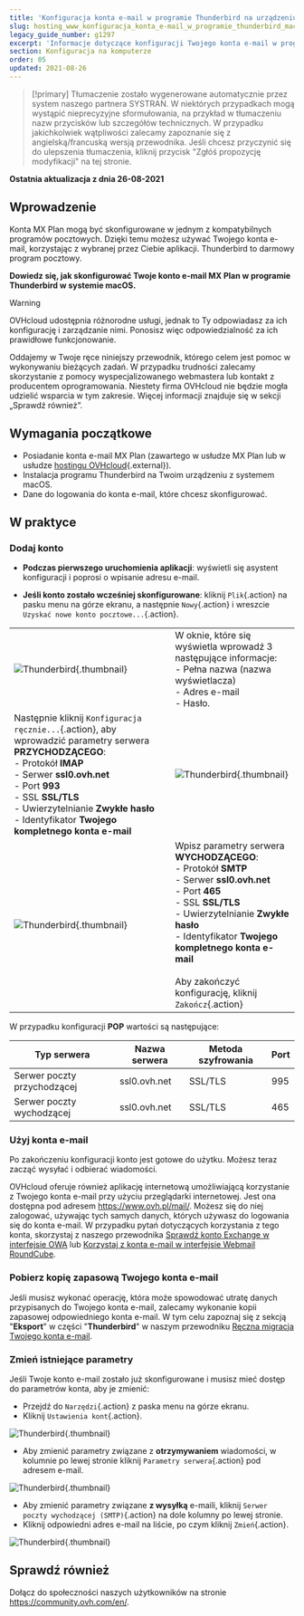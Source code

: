 ```yaml
---
title: 'Konfiguracja konta e-mail w programie Thunderbird na urządzeniu z systemem macOS'
slug: hosting_www_konfiguracja_konta_e-mail_w_programie_thunderbird_mac
legacy_guide_number: g1297
excerpt: 'Informacje dotyczące konfiguracji Twojego konta e-mail w programie Thunderbird znajdują się tutaj.'
section: Konfiguracja na komputerze
order: 05
updated: 2021-08-26
---
```


> [!primary]
> Tłumaczenie zostało wygenerowane automatycznie przez system naszego partnera SYSTRAN. W niektórych przypadkach mogą wystąpić nieprecyzyjne sformułowania, na przykład w tłumaczeniu nazw przycisków lub szczegółów technicznych. W przypadku jakichkolwiek wątpliwości zalecamy zapoznanie się z angielską/francuską wersją przewodnika. Jeśli chcesz przyczynić się do ulepszenia tłumaczenia, kliknij przycisk "Zgłóś propozycję modyfikacji" na tej stronie.
>

**Ostatnia aktualizacja z dnia 26-08-2021**

## Wprowadzenie

Konta MX Plan mogą być skonfigurowane w jednym z kompatybilnych programów pocztowych. Dzięki temu możesz używać Twojego konta e-mail, korzystając z wybranej przez Ciebie aplikacji. Thunderbird to darmowy program pocztowy.

**Dowiedz się, jak skonfigurować Twoje konto e-mail MX Plan w programie Thunderbird w systemie macOS.**

> [!warning]
>
> OVHcloud udostępnia różnorodne usługi, jednak to Ty odpowiadasz za ich konfigurację i zarządzanie nimi. Ponosisz więc odpowiedzialność za ich prawidłowe funkcjonowanie.
> 
> Oddajemy w Twoje ręce niniejszy przewodnik, którego celem jest pomoc w wykonywaniu bieżących zadań. W przypadku trudności zalecamy skorzystanie z pomocy wyspecjalizowanego webmastera lub kontakt z producentem oprogramowania. Niestety firma OVHcloud nie będzie mogła udzielić wsparcia w tym zakresie. Więcej informacji znajduje się w sekcji „Sprawdź również”.
> 

## Wymagania początkowe

- Posiadanie konta e-mail MX Plan (zawartego w usłudze MX Plan lub w usłudze [hostingu OVHcloud](https://www.ovhcloud.com/pl/web-hosting/){.external}).
- Instalacja programu Thunderbird na Twoim urządzeniu z systemem macOS.
- Dane do logowania do konta e-mail, które chcesz skonfigurować.
 
## W praktyce

### Dodaj konto

- **Podczas pierwszego uruchomienia aplikacji**: wyświetli się asystent konfiguracji i poprosi o wpisanie adresu e-mail.

- **Jeśli konto zostało wcześniej skonfigurowane**: kliknij `Plik`{.action} na pasku menu na górze ekranu, a następnie `Nowy`{.action} i wreszcie `Uzyskać nowe konto pocztowe...`{.action}.

| | |
|---|---|
|![Thunderbird](images/thunderbird-mac-mxplan01.png){.thumbnail}|W oknie, które się wyświetla wprowadź 3 następujące informacje: <br>- Pełna nazwa (nazwa wyświetlacza)<br>- Adres e-mail <br>- Hasło.|
|Następnie kliknij `Konfiguracja ręcznie...`{.action}, aby wprowadzić parametry serwera **PRZYCHODZĄCEGO**: <br>- Protokół **IMAP** <br>- Serwer **ssl0.ovh.net** <br>- Port **993** <br>- SSL **SSL/TLS** <br>- Uwierzytelnianie **Zwykłe hasło** <br>- Identyfikator **Twojego kompletnego konta e-mail**|![Thunderbird](images/thunderbird-mac-mxplan02.png){.thumbnail}|
|![Thunderbird](images/thunderbird-mac-mxplan03.png){.thumbnail}|Wpisz parametry serwera **WYCHODZĄCEGO**: <br>- Protokół **SMTP** <br>- Serwer **ssl0.ovh.net** <br>- Port **465** <br>- SSL **SSL/TLS** <br>- Uwierzytelnianie **Zwykłe hasło** <br>- Identyfikator **Twojego kompletnego konta e-mail**<br><br>Aby zakończyć konfigurację, kliknij `Zakończ`{.action}|

W przypadku konfiguracji **POP** wartości są następujące:

|Typ serwera|Nazwa serwera|Metoda szyfrowania|Port|
|---|---|---|---|
|Serwer poczty przychodzącej|ssl0.ovh.net|SSL/TLS|995|
|Serwer poczty wychodzącej|ssl0.ovh.net|SSL/TLS|465|

### Użyj konta e-mail

Po zakończeniu konfiguracji konto jest gotowe do użytku. Możesz teraz zacząć wysyłać i odbierać wiadomości.

OVHcloud oferuje również aplikację internetową umożliwiającą korzystanie z Twojego konta e-mail przy użyciu przeglądarki internetowej. Jest ona dostępna pod adresem <https://www.ovh.pl/mail/>. Możesz się do niej zalogować, używając tych samych danych, których używasz do logowania się do konta e-mail. W przypadku pytań dotyczących korzystania z tego konta, skorzystaj z naszego przewodnika [Sprawdź konto Exchange w interfejsie OWA](https://docs.ovh.com/pl/microsoft-collaborative-solutions/exchange_2016_przewodnik_dotyczacy_korzystania_z_outlook_web_app/) lub [Korzystaj z konta e-mail w interfejsie Webmail RoundCube](https://docs.ovh.com/pl/emails/webmail_przewodnik_dotyczacy_interfejsu_roundcube/).

### Pobierz kopię zapasową Twojego konta e-mail

Jeśli musisz wykonać operację, która może spowodować utratę danych przypisanych do Twojego konta e-mail, zalecamy wykonanie kopii zapasowej odpowiedniego konta e-mail. W tym celu zapoznaj się z sekcją "**Eksport**" w części "**Thunderbird**" w naszym przewodniku [Ręczna migracja Twojego konta e-mail](https://docs.ovh.com/pl/emails/przenoszenie-kont-e-mail/#eksport).

### Zmień istniejące parametry

Jeśli Twoje konto e-mail zostało już skonfigurowane i musisz mieć dostęp do parametrów konta, aby je zmienić:

- Przejdź do `Narzędzi`{.action} z paska menu na górze ekranu.
- Kliknij `Ustawienia kont`{.action}.

![Thunderbird](images/thunderbird-mac-mxplan04.png){.thumbnail}

- Aby zmienić parametry związane z **otrzymywaniem** wiadomości, w kolumnie po lewej stronie kliknij `Parametry serwera`{.action} pod adresem e-mail.

![Thunderbird](images/thunderbird-mac-mxplan05.png){.thumbnail}

- Aby zmienić parametry związane **z wysyłką** e-maili, kliknij `Serwer poczty wychodzącej (SMTP)`{.action} na dole kolumny po lewej stronie.
- Kliknij odpowiedni adres e-mail na liście, po czym kliknij `Zmień`{.action}.

![Thunderbird](images/thunderbird-mac-mxplan06.png){.thumbnail}


## Sprawdź również

Dołącz do społeczności naszych użytkowników na stronie <https://community.ovh.com/en/>.